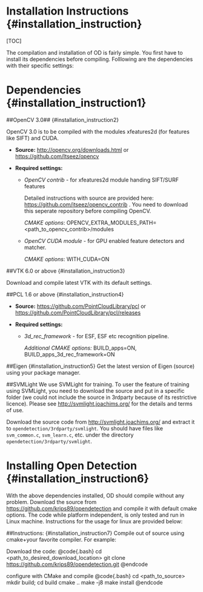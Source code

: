 
Installation Instructions {#installation_instruction} 
=========================

 [TOC]
 
The compilation and installation of OD is fairly simple. You first have to install its dependencies before compiling. Folllowing are the dependencies with their specific settings:


Dependencies {#installation_instruction1}
============


##OpenCV 3.0## {#installation_instruction2}

OpenCV 3.0 is to be compiled with the modules xfeatures2d (for features like SIFT) and CUDA.
    
- **Source:** http://opencv.org/downloads.html or https://github.com/Itseez/opencv              
    
- **Required settings:**

    - *OpenCV contrib* - for xfeatures2d module handing SIFT/SURF features
        
        Detailed instructions with source are provided here: https://github.com/itseez/opencv_contrib . You need to download this seperate repository before compiling OpenCV.
                
        *CMAKE options*: OPENCV_EXTRA_MODULES_PATH=<path_to_opencv_contrib>/modules
                                              
    - *OpenCV CUDA module* - for GPU enabled feature detectors and matcher.
             
        *CMAKE options*: WITH_CUDA=ON       

 
##VTK 6.0 or above {#installation_instruction3}
    
Download and compile latest VTK with its default settings.
    
   
##PCL 1.6 or above {#installation_instruction4}   
    
- **Source:** https://github.com/PointCloudLibrary/pcl or https://github.com/PointCloudLibrary/pcl/releases

- **Required settings:**

  * *3d_rec_framework* - for ESF, ESF etc recognition pipeline.
  
      *Additional CMAKE options:* BUILD_apps=ON, BUILD_apps_3d_rec_framework=ON
    
##Eigen {#installation_instruction5}
Get the latest version of Eigen (source) using your package manager.

##SVMLight
We use SVMLight for training. To user the feature of training using SVMLight, you need to download the source and put in a specific folder (we could not include the source in 3rdparty because of its restrictive licence). Please see http://svmlight.joachims.org/ for the details and terms of use.

Download the source code from http://svmlight.joachims.org/ and extract it to `opendetection/3rdparty/svmlight`. You should have files like `svm_common.c`, `svm_learn.c`, etc. under the directory `opendetection/3rdparty/svmlight`.


Installing Open Detection {#installation_instruction6}
====

With the above dependencies installed, OD should compile without any problem. Download the source from https://github.com/krips89/opendetection and compile it with default cmake options. The code while platform independent, is only tested and run in Linux machine. Instructions for the usage for linux are provided below: 

##Instructions: {#installation_instruction7}
Compile out of source using cmake+your favorite compiler. For example:

Download the code: 
@code{.bash}
cd <path_to_desired_download_location>
git clone https://github.com/krips89/opendetection.git
@endcode

configure with CMake and compile 
@code{.bash}
cd <path_to_source>
mkdir build; cd build
cmake ..
make -j8
make install
@endcode



  